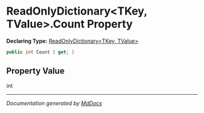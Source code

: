 # ReadOnlyDictionary\<TKey, TValue\>.Count Property

**Declaring Type:** [ReadOnlyDictionary\<TKey, TValue\>](../Type.md)

```csharp
public int Count { get; }
```

## Property Value

int

___

*Documentation generated by [MdDocs](https://github.com/ap0llo/mddocs)*
